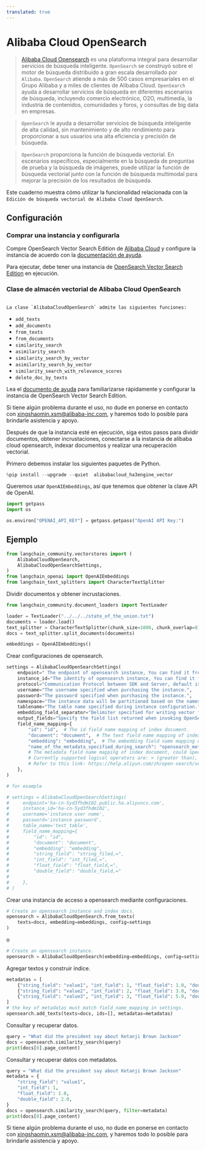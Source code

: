 ```yaml
---
translated: true
---
```


# Alibaba Cloud OpenSearch

>[Alibaba Cloud Opensearch](https://www.alibabacloud.com/product/opensearch) es una plataforma integral para desarrollar servicios de búsqueda inteligente. `OpenSearch` se construyó sobre el motor de búsqueda distribuido a gran escala desarrollado por `Alibaba`. `OpenSearch` atiende a más de 500 casos empresariales en el Grupo Alibaba y a miles de clientes de Alibaba Cloud. `OpenSearch` ayuda a desarrollar servicios de búsqueda en diferentes escenarios de búsqueda, incluyendo comercio electrónico, O2O, multimedia, la industria de contenidos, comunidades y foros, y consultas de big data en empresas.

>`OpenSearch` le ayuda a desarrollar servicios de búsqueda inteligente de alta calidad, sin mantenimiento y de alto rendimiento para proporcionar a sus usuarios una alta eficiencia y precisión de búsqueda.

>`OpenSearch` proporciona la función de búsqueda vectorial. En escenarios específicos, especialmente en la búsqueda de preguntas de prueba y la búsqueda de imágenes, puede utilizar la función de búsqueda vectorial junto con la función de búsqueda multimodal para mejorar la precisión de los resultados de búsqueda.

Este cuaderno muestra cómo utilizar la funcionalidad relacionada con la `Edición de búsqueda vectorial de Alibaba Cloud OpenSearch`.

## Configuración

### Comprar una instancia y configurarla

Compre OpenSearch Vector Search Edition de [Alibaba Cloud](https://opensearch.console.aliyun.com) y configure la instancia de acuerdo con la [documentación de ayuda](https://help.aliyun.com/document_detail/463198.html?spm=a2c4g.465092.0.0.2cd15002hdwavO).

Para ejecutar, debe tener una instancia de [OpenSearch Vector Search Edition](https://opensearch.console.aliyun.com) en ejecución.

### Clase de almacén vectorial de Alibaba Cloud OpenSearch

                                                                                                                La clase `AlibabaCloudOpenSearch` admite las siguientes funciones:
- `add_texts`
- `add_documents`
- `from_texts`
- `from_documents`
- `similarity_search`
- `asimilarity_search`
- `similarity_search_by_vector`
- `asimilarity_search_by_vector`
- `similarity_search_with_relevance_scores`
- `delete_doc_by_texts`

Lea el [documento de ayuda](https://www.alibabacloud.com/help/en/opensearch/latest/vector-search) para familiarizarse rápidamente y configurar la instancia de OpenSearch Vector Search Edition.

Si tiene algún problema durante el uso, no dude en ponerse en contacto con xingshaomin.xsm@alibaba-inc.com, y haremos todo lo posible para brindarle asistencia y apoyo.

Después de que la instancia esté en ejecución, siga estos pasos para dividir documentos, obtener incrustaciones, conectarse a la instancia de alibaba cloud opensearch, indexar documentos y realizar una recuperación vectorial.

Primero debemos instalar los siguientes paquetes de Python.

```python
%pip install --upgrade --quiet  alibabacloud_ha3engine_vector
```

Queremos usar `OpenAIEmbeddings`, así que tenemos que obtener la clave API de OpenAI.

```python
import getpass
import os

os.environ["OPENAI_API_KEY"] = getpass.getpass("OpenAI API Key:")
```

## Ejemplo

```python
from langchain_community.vectorstores import (
    AlibabaCloudOpenSearch,
    AlibabaCloudOpenSearchSettings,
)
from langchain_openai import OpenAIEmbeddings
from langchain_text_splitters import CharacterTextSplitter
```

Dividir documentos y obtener incrustaciones.

```python
from langchain_community.document_loaders import TextLoader

loader = TextLoader("../../../state_of_the_union.txt")
documents = loader.load()
text_splitter = CharacterTextSplitter(chunk_size=1000, chunk_overlap=0)
docs = text_splitter.split_documents(documents)

embeddings = OpenAIEmbeddings()
```

Crear configuraciones de opensearch.

```python
settings = AlibabaCloudOpenSearchSettings(
    endpoint=" The endpoint of opensearch instance, You can find it from the console of Alibaba Cloud OpenSearch.",
    instance_id="The identify of opensearch instance, You can find it from the console of Alibaba Cloud OpenSearch.",
    protocol="Communication Protocol between SDK and Server, default is http.",
    username="The username specified when purchasing the instance.",
    password="The password specified when purchasing the instance.",
    namespace="The instance data will be partitioned based on the namespace field. If the namespace is enabled, you need to specify the namespace field name during initialization. Otherwise, the queries cannot be executed correctly.",
    tablename="The table name specified during instance configuration.",
    embedding_field_separator="Delimiter specified for writing vector field data, default is comma.",
    output_fields="Specify the field list returned when invoking OpenSearch, by default it is the value list of the field mapping field.",
    field_name_mapping={
        "id": "id",  # The id field name mapping of index document.
        "document": "document",  # The text field name mapping of index document.
        "embedding": "embedding",  # The embedding field name mapping of index document.
        "name_of_the_metadata_specified_during_search": "opensearch_metadata_field_name,=",
        # The metadata field name mapping of index document, could specify multiple, The value field contains mapping name and operator, the operator would be used when executing metadata filter query,
        # Currently supported logical operators are: > (greater than), < (less than), = (equal to), <= (less than or equal to), >= (greater than or equal to), != (not equal to).
        # Refer to this link: https://help.aliyun.com/zh/open-search/vector-search-edition/filter-expression
    },
)

# for example

# settings = AlibabaCloudOpenSearchSettings(
#     endpoint='ha-cn-5yd3fhdm102.public.ha.aliyuncs.com',
#     instance_id='ha-cn-5yd3fhdm102',
#     username='instance user name',
#     password='instance password',
#     table_name='test_table',
#     field_name_mapping={
#         "id": "id",
#         "document": "document",
#         "embedding": "embedding",
#         "string_field": "string_filed,=",
#         "int_field": "int_filed,=",
#         "float_field": "float_field,=",
#         "double_field": "double_field,="
#
#     },
# )
```

Crear una instancia de acceso a opensearch mediante configuraciones.

```python
# Create an opensearch instance and index docs.
opensearch = AlibabaCloudOpenSearch.from_texts(
    texts=docs, embedding=embeddings, config=settings
)
```

o

```python
# Create an opensearch instance.
opensearch = AlibabaCloudOpenSearch(embedding=embeddings, config=settings)
```

Agregar textos y construir índice.

```python
metadatas = [
    {"string_field": "value1", "int_field": 1, "float_field": 1.0, "double_field": 2.0},
    {"string_field": "value2", "int_field": 2, "float_field": 3.0, "double_field": 4.0},
    {"string_field": "value3", "int_field": 3, "float_field": 5.0, "double_field": 6.0},
]
# the key of metadatas must match field_name_mapping in settings.
opensearch.add_texts(texts=docs, ids=[], metadatas=metadatas)
```

Consultar y recuperar datos.

```python
query = "What did the president say about Ketanji Brown Jackson"
docs = opensearch.similarity_search(query)
print(docs[0].page_content)
```

Consultar y recuperar datos con metadatos.

```python
query = "What did the president say about Ketanji Brown Jackson"
metadata = {
    "string_field": "value1",
    "int_field": 1,
    "float_field": 1.0,
    "double_field": 2.0,
}
docs = opensearch.similarity_search(query, filter=metadata)
print(docs[0].page_content)
```

Si tiene algún problema durante el uso, no dude en ponerse en contacto con <xingshaomin.xsm@alibaba-inc.com>, y haremos todo lo posible para brindarle asistencia y apoyo.
